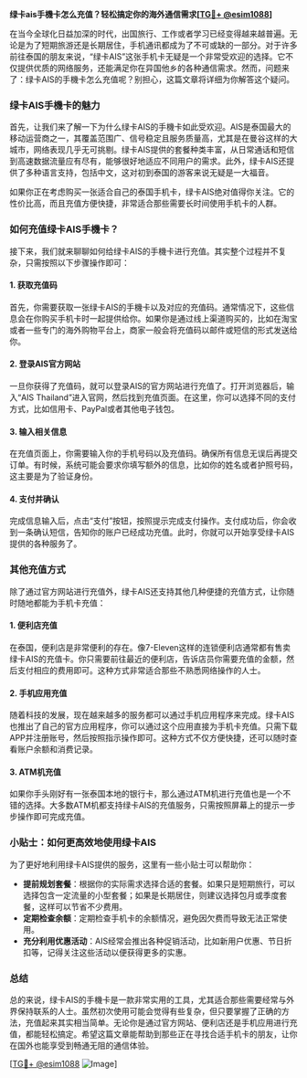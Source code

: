 **绿卡ais手機卡怎么充值？轻松搞定你的海外通信需求[[TG💪+ @esim1088](https://t.me/s/esim1088)]**

在当今全球化日益加深的时代，出国旅行、工作或者学习已经变得越来越普遍。无论是为了短期旅游还是长期居住，手机通讯都成为了不可或缺的一部分。对于许多前往泰国的朋友来说，“绿卡AIS”这张手机卡无疑是一个非常受欢迎的选择。它不仅提供优质的网络服务，还能满足你在异国他乡的各种通信需求。然而，问题来了：绿卡AIS的手機卡怎么充值呢？别担心，这篇文章将详细为你解答这个疑问。

### 绿卡AIS手機卡的魅力

首先，让我们来了解一下为什么绿卡AIS的手機卡如此受欢迎。AIS是泰国最大的移动运营商之一，其覆盖范围广、信号稳定且服务质量高，尤其是在曼谷这样的大城市，网络表现几乎无可挑剔。绿卡AIS提供的套餐种类丰富，从日常通话和短信到高速数据流量应有尽有，能够很好地适应不同用户的需求。此外，绿卡AIS还提供了多种语言支持，包括中文，这对初到泰国的游客来说无疑是一大福音。

如果你正在考虑购买一张适合自己的泰国手机卡，绿卡AIS绝对值得你关注。它的性价比高，而且充值方便快捷，非常适合那些需要长时间使用手机卡的人群。

### 如何充值绿卡AIS手機卡？

接下来，我们就来聊聊如何给绿卡AIS的手機卡进行充值。其实整个过程并不复杂，只需按照以下步骤操作即可：

#### 1. 获取充值码

首先，你需要获取一张绿卡AIS的手機卡以及对应的充值码。通常情况下，这些信息会在你购买手机卡时一起提供给你。如果你是通过线上渠道购买的，比如在淘宝或者一些专门的海外购物平台上，商家一般会将充值码以邮件或短信的形式发送给你。

#### 2. 登录AIS官方网站

一旦你获得了充值码，就可以登录AIS的官方网站进行充值了。打开浏览器后，输入“AIS Thailand”进入官网，然后找到充值页面。在这里，你可以选择不同的支付方式，比如信用卡、PayPal或者其他电子钱包。

#### 3. 输入相关信息

在充值页面上，你需要输入你的手机号码以及充值码。确保所有信息无误后再提交订单。有时候，系统可能会要求你填写额外的信息，比如你的姓名或者护照号码，这主要是为了验证身份。

#### 4. 支付并确认

完成信息输入后，点击“支付”按钮，按照提示完成支付操作。支付成功后，你会收到一条确认短信，告知你的账户已经成功充值。此时，你就可以开始享受绿卡AIS提供的各种服务了。

### 其他充值方式

除了通过官方网站进行充值外，绿卡AIS还支持其他几种便捷的充值方式，让你随时随地都能为手机卡充值：

#### 1. 便利店充值

在泰国，便利店是非常便利的存在。像7-Eleven这样的连锁便利店通常都有售卖绿卡AIS的充值卡。你只需要前往最近的便利店，告诉店员你需要充值的金额，然后支付相应的费用即可。这种方式非常适合那些不熟悉网络操作的人士。

#### 2. 手机应用充值

随着科技的发展，现在越来越多的服务都可以通过手机应用程序来完成。绿卡AIS也推出了自己的官方应用程序，你可以通过这个应用直接为手机卡充值。只需下载APP并注册账号，然后按照指示操作即可。这种方式不仅方便快捷，还可以随时查看账户余额和消费记录。

#### 3. ATM机充值

如果你手头刚好有一张泰国本地的银行卡，那么通过ATM机进行充值也是一个不错的选择。大多数ATM机都支持绿卡AIS的充值服务，只需按照屏幕上的提示一步步操作即可完成充值。

### 小贴士：如何更高效地使用绿卡AIS

为了更好地利用绿卡AIS提供的服务，这里有一些小贴士可以帮助你：

- **提前规划套餐**：根据你的实际需求选择合适的套餐。如果只是短期旅行，可以选择包含一定流量的小型套餐；如果是长期居住，则建议选择包月或季度套餐，这样可以节省不少费用。
- **定期检查余额**：定期检查手机卡的余额情况，避免因欠费而导致无法正常使用。
- **充分利用优惠活动**：AIS经常会推出各种促销活动，比如新用户优惠、节日折扣等，记得关注这些活动以便获得更多的实惠。

### 总结

总的来说，绿卡AIS的手機卡是一款非常实用的工具，尤其适合那些需要经常与外界保持联系的人士。虽然初次使用可能会觉得有些复杂，但只要掌握了正确的方法，充值起来其实相当简单。无论你是通过官方网站、便利店还是手机应用进行充值，都能轻松搞定。希望这篇文章能帮助到那些正在寻找合适手机卡的朋友，让你在国外也能享受到畅通无阻的通信体验。

[[TG💪+ @esim1088](https://t.me/s/esim1088) ![Image](https://i.postimg.cc/4NQfJmqS/Snipaste-2025-05-13-00-14-12.png)]